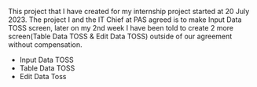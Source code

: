 This project that I have created for my internship project started at 20 July 2023. The project I and the IT Chief at PAS agreed is to make Input Data TOSS screen, later on my 2nd week I have been told to create 2 more screen(Table Data TOSS & Edit Data TOSS) outside of our agreement without compensation.

- Input Data TOSS 
- Table Data TOSS 
- Edit Data Toss 
